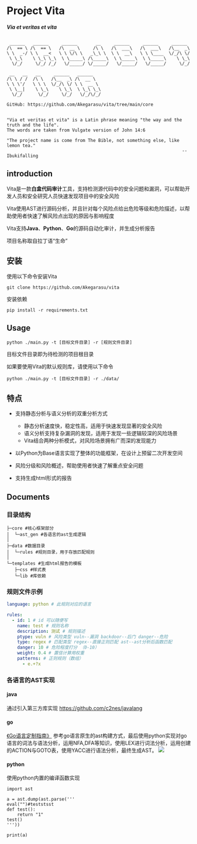 # Project Vita

***Via et veritas et vita***
```

 ______   ______     ______       __     ______     ______     ______  
/\  == \ /\  == \   /\  __ \     /\ \   /\  ___\   /\  ___\   /\__  _\ 
\ \  _-/ \ \  __<   \ \ \/\ \   _\_\ \  \ \  __\   \ \ \____  \/_/\ \/ 
 \ \_\    \ \_\ \_\  \ \_____\ /\_____\  \ \_____\  \ \_____\    \ \_\ 
  \/_/     \/_/ /_/   \/_____/ \/_____/   \/_____/   \/_____/     \/_/ 
                                                                       
 __   __   __     ______   ______                                      
/\ \ / /  /\ \   /\__  _\ /\  __ \                                     
\ \ \'/   \ \ \  \/_/\ \/ \ \  __ \                                    
 \ \__|    \ \_\    \ \_\  \ \_\ \_\                                   
  \/_/      \/_/     \/_/   \/_/\/_/                                                                                                       

GitHub: https://github.com/Akegarasu/vita/tree/main/core                         


"Via et veritas et vita" is a Latin phrase meaning "the way and the truth and the life".
The words are taken from Vulgate version of John 14:6  

"The project name is come from The Bible, not something else, like lemon tea."
                                                                   --Ibukifalling
```

## introduction

Vita是一款**白盒代码审计**工具，支持检测源代码中的安全问题和漏洞，可以帮助开发人员和安全研究人员快速发现项目中的安全风险

Vita使用AST进行源码分析，并且针对每个风险点给出危险等级和危险描述，以帮助使用者快速了解风险点出现的原因与影响程度

Vita支持**Java**、**Python**、**Go**的源码自动化审计，并生成分析报告

项目名称取自拉丁语“生命”

## 安装

使用以下命令安装Vita
```
git clone https://github.com/Akegarasu/vita
```

安装依赖
```
pip install -r requirements.txt
```

## Usage

```
python ./main.py -t [目标文件目录] -r [规则文件目录]
```

目标文件目录即为待检测的项目根目录

如果要使用Vita的默认规则库，请使用以下命令

```
python ./main.py -t [目标文件目录] -r ./data/
```

## 特点

- 支持静态分析与语义分析的双重分析方式
    - 静态分析速度快，稳定性高，适用于快速发现显著的安全风险
    - 语义分析支持复杂漏洞的发现，适用于发现一些逻辑较深的风险场景
    - Vita结合两种分析模式，对风险场景拥有广而深的发现能力

- 以Python为Base语言实现了整体的功能框架，在设计上预留二次开发空间

- 风险分级和风险概述，帮助使用者快速了解重点安全问题

- 支持生成html形式的报告



## Documents

### 目录结构

```
├─core #核心框架部分
│  └─ast_gen #各语言的ast生成逻辑
│
├─data #数据目录
│  └─rules #规则目录，用于存放匹配规则
│
└─templates #生成html报告的模板
   ├─css #样式表
   └─lib #库依赖
```




### 规则文件示例
```yaml
language: python # 此规则对应的语言

rules:
  - id: 1 # id 可以随便写
    name: test # 规则名称
    description: 测试 # 规则描述
    ptype: vuln # 风险类型 vuln--漏洞 backdoor--后门 danger--危险
    type: regex # 匹配类型 regex--直接正则匹配 ast--ast分析后函数匹配
    danger: 10 # 危险程度打分 （0-10）
    weight: 0.4 # 置信计算用权重
    patterns: # 正则规则（数组）
      - e.+?x
```


### 各语言的AST实现

#### java

通过引入第三方库实现
https://github.com/c2nes/javalang

#### go

[《Go语言定制指南》](https://chai2010.cn/go-ast-book/ch4/index.html)
参考go语言原生的ast构建方式，最后使用python实现对go语言的词法与语法分析，运用NFA,DFA等知识，使用LEX进行词法分析，运用创建的ACTION与GOTO表，使用YACC进行语法分析，最终生成AST。
![](https://md.buptmerak.cn/uploads/upload_bbd464c170c5bba7a287a88771cef343.png)



#### python

使用python内置的编译函数实现

```python=
import ast

a = ast.dump(ast.parse('''
eval("")#teststsst
def test():
    return "1"
test()
'''))

print(a)
```

